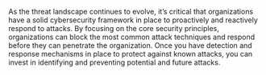 As the threat landscape continues to evolve, it’s critical that organizations have a solid cybersecurity framework in place to proactively and reactively respond to attacks. By focusing on the core security principles, organizations can block the most common attack techniques and respond before they can penetrate the organization. Once you have detection and response mechanisms in place to protect against known attacks, you can invest in identifying and preventing potential and future attacks.